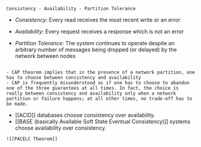 ```ad-important
Consistency - Availability - Partition Tolerance
``` 

- *Consistency*: Every read receives the most recent write or an error

- *Availability*: Every request receives a response which is not an error

- *Partition Tolerance*: The system continues to operate despite an arbitrary number of messages being dropped (or delayed) by the network between nodes


```ad-attention

- CAP theorem implies that in the presence of a network partition, one has to choose between consistency and availability
- CAP is frequently misunderstood as if one has to choose to abandon one of the three guarantees at all times. In fact, the choice is really between consistency and availability only when a network partition or failure happens; at all other times, no trade-off has to be made.

```

- [[ACID]] databases choose consistency over availability.
- [[BASE (basically Available Soft State Eventual Consistency)]] systems choose availability over consistency.

```ad-seealso
![[PACELC Theorem]]
```
